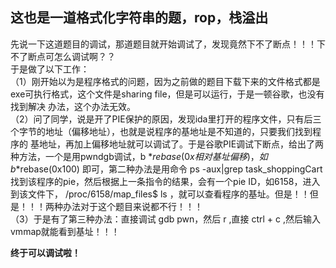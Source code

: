 ## 这也是一道格式化字符串的题，rop，栈溢出

先说一下这道题目的调试，那道题目就开始调试了，发现竟然下不了断点！！！下不了断点可怎么调试啊？？</br>
于是做了以下工作：</br>
（1）刚开始以为是程序格式的问题，因为之前做的题目下载下来的文件格式都是exe可执行格式，这个文件是sharing file，但是可以运行，于是一顿谷歌，也没有找到解决
办法，这个办法无效。</br>
（2）问了同学，说是开了PIE保护的原因，发现ida里打开的程序文件，只有后三个字节的地址（偏移地址），也就是说程序的基地址是不知道的，只要我们找到程序的
基地址，再加上偏移地址就可以调试了。于是谷歌PIE调试下断点，给出了两种方法，一个是用pwndgb调试，b *$rebase(0x相对基址偏移)，如 b *$rebase(0x100)
即可，第二种办法是用命令 ps -aux|grep task_shoppingCart找到该程序的pie，然后根据上一条指令的结果，会有一个pie ID，如6158，进入到该文件下，
/proc/6158/map_files$ ls ，就可以查看程序的基址。但是！！但是！！！两种办法对于这个题目来说都不行！！！</br>
（3）于是有了第三种办法：直接调试 gdb pwn，然后 r ,直接 ctrl + c ,然后输入vmmap就能看到基址！！！</br>

__终于可以调试啦！__


